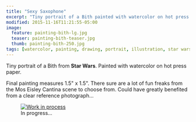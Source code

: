 ```yaml
---
title: "Sexy Saxophone"
excerpt: "Tiny portrait of a Bith painted with watercolor on hot press paper."
modified: 2015-11-16T11:21:55-05:00
image: 
  feature: painting-bith-lg.jpg
  teaser: painting-bith-teaser.jpg
  thumb: painting-bith-250.jpg
tags: [watercolor, painting, drawing, portrait, illustration, star wars]
---
```


Tiny portrait of a Bith from **Star Wars**. Painted with watercolor on hot press paper.

Final painting measures 1.5\" x 1.5\". There sure are a lot of fun freaks from the Mos Eisley Cantina scene to choose from. Could have greatly benefited from a clear reference photograph...

<figure>
  <a href="{{ site.url }}/images/painting-bith-process-1-lg.jpg"><img src="{{ site.url }}/images/painting-bith-process-1-900.jpg" alt="Work in process"></a>
  <figcaption>In progress...</figcaption>
</figure>
